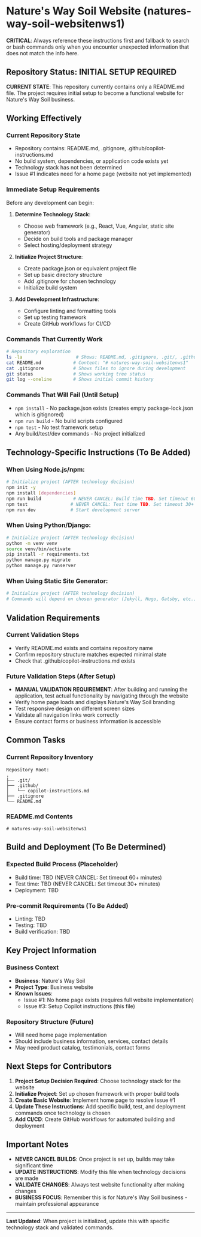 # Nature's Way Soil Website (natures-way-soil-websitenws1)

**CRITICAL**: Always reference these instructions first and fallback to search or bash commands only when you encounter unexpected information that does not match the info here.

## Repository Status: INITIAL SETUP REQUIRED

**CURRENT STATE**: This repository currently contains only a README.md file. The project requires initial setup to become a functional website for Nature's Way Soil business.

## Working Effectively

### Current Repository State
- Repository contains: README.md, .gitignore, .github/copilot-instructions.md
- No build system, dependencies, or application code exists yet  
- Technology stack has not been determined
- Issue #1 indicates need for a home page (website not yet implemented)

### Immediate Setup Requirements
Before any development can begin:

1. **Determine Technology Stack**:
   - Choose web framework (e.g., React, Vue, Angular, static site generator)
   - Decide on build tools and package manager
   - Select hosting/deployment strategy

2. **Initialize Project Structure**:
   - Create package.json or equivalent project file
   - Set up basic directory structure
   - Add .gitignore for chosen technology
   - Initialize build system

3. **Add Development Infrastructure**:
   - Configure linting and formatting tools
   - Set up testing framework
   - Create GitHub workflows for CI/CD

### Commands That Currently Work
```bash
# Repository exploration
ls -la                    # Shows: README.md, .gitignore, .git/, .github/
cat README.md            # Content: "# natures-way-soil-websitenws1"
cat .gitignore           # Shows files to ignore during development
git status               # Shows working tree status
git log --oneline        # Shows initial commit history
```

### Commands That Will Fail (Until Setup)
- `npm install` - No package.json exists (creates empty package-lock.json which is gitignored)
- `npm run build` - No build scripts configured  
- `npm test` - No test framework setup
- Any build/test/dev commands - No project initialized

## Technology-Specific Instructions (To Be Added)

### When Using Node.js/npm:
```bash
# Initialize project (AFTER technology decision)
npm init -y
npm install [dependencies]
npm run build            # NEVER CANCEL: Build time TBD. Set timeout 60+ minutes.
npm test                # NEVER CANCEL: Test time TBD. Set timeout 30+ minutes.
npm run dev             # Start development server
```

### When Using Python/Django:
```bash
# Initialize project (AFTER technology decision)
python -m venv venv
source venv/bin/activate
pip install -r requirements.txt
python manage.py migrate
python manage.py runserver
```

### When Using Static Site Generator:
```bash
# Initialize project (AFTER technology decision)
# Commands will depend on chosen generator (Jekyll, Hugo, Gatsby, etc.)
```

## Validation Requirements

### Current Validation Steps
- Verify README.md exists and contains repository name
- Confirm repository structure matches expected minimal state
- Check that .github/copilot-instructions.md exists

### Future Validation Steps (After Setup)
- **MANUAL VALIDATION REQUIREMENT**: After building and running the application, test actual functionality by navigating through the website
- Verify home page loads and displays Nature's Way Soil branding
- Test responsive design on different screen sizes
- Validate all navigation links work correctly
- Ensure contact forms or business information is accessible

## Common Tasks

### Current Repository Inventory
```
Repository Root:
.
├── .git/
├── .github/
│   └── copilot-instructions.md
├── .gitignore
└── README.md
```

### README.md Contents
```
# natures-way-soil-websitenws1
```

## Build and Deployment (To Be Determined)

### Expected Build Process (Placeholder)
- Build time: TBD (NEVER CANCEL: Set timeout 60+ minutes)
- Test time: TBD (NEVER CANCEL: Set timeout 30+ minutes) 
- Deployment: TBD

### Pre-commit Requirements (To Be Added)
- Linting: TBD
- Testing: TBD
- Build verification: TBD

## Key Project Information

### Business Context
- **Business**: Nature's Way Soil
- **Project Type**: Business website
- **Known Issues**: 
  - Issue #1: No home page exists (requires full website implementation)
  - Issue #3: Setup Copilot instructions (this file)

### Repository Structure (Future)
- Will need home page implementation
- Should include business information, services, contact details
- May need product catalog, testimonials, contact forms

## Next Steps for Contributors

1. **Project Setup Decision Required**: Choose technology stack for the website
2. **Initialize Project**: Set up chosen framework with proper build tools
3. **Create Basic Website**: Implement home page to resolve Issue #1
4. **Update These Instructions**: Add specific build, test, and deployment commands once technology is chosen
5. **Add CI/CD**: Create GitHub workflows for automated building and deployment

## Important Notes

- **NEVER CANCEL BUILDS**: Once project is set up, builds may take significant time
- **UPDATE INSTRUCTIONS**: Modify this file when technology decisions are made
- **VALIDATE CHANGES**: Always test website functionality after making changes
- **BUSINESS FOCUS**: Remember this is for Nature's Way Soil business - maintain professional appearance

---

**Last Updated**: When project is initialized, update this with specific technology stack and validated commands.